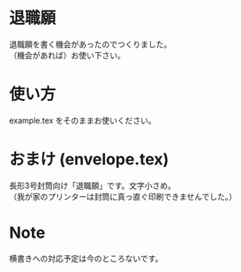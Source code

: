 # 退職願
退職願を書く機会があったのでつくりました。  
（機会があれば）お使い下さい。  

# 使い方
example.tex をそのままお使いください。

# おまけ (envelope.tex)
長形3号封筒向け「退職願」です。文字小さめ。  
（我が家のプリンターは封筒に真っ直ぐ印刷できませんでした。）

# Note
横書きへの対応予定は今のところないです。
